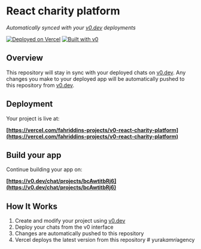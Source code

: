 # React charity platform

*Automatically synced with your [v0.dev](https://v0.dev) deployments*

[![Deployed on Vercel](https://img.shields.io/badge/Deployed%20on-Vercel-black?style=for-the-badge&logo=vercel)](https://vercel.com/fahriddins-projects/v0-react-charity-platform)
[![Built with v0](https://img.shields.io/badge/Built%20with-v0.dev-black?style=for-the-badge)](https://v0.dev/chat/projects/bcAwtitbRj6)

## Overview

This repository will stay in sync with your deployed chats on [v0.dev](https://v0.dev).
Any changes you make to your deployed app will be automatically pushed to this repository from [v0.dev](https://v0.dev).

## Deployment

Your project is live at:

**[https://vercel.com/fahriddins-projects/v0-react-charity-platform](https://vercel.com/fahriddins-projects/v0-react-charity-platform)**

## Build your app

Continue building your app on:

**[https://v0.dev/chat/projects/bcAwtitbRj6](https://v0.dev/chat/projects/bcAwtitbRj6)**

## How It Works

1. Create and modify your project using [v0.dev](https://v0.dev)
2. Deploy your chats from the v0 interface
3. Changes are automatically pushed to this repository
4. Vercel deploys the latest version from this repository
#   y u r a k _ a m r i _ a g e n c y  
 